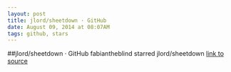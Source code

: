 ```yaml
---
layout: post
title: jlord/sheetdown · GitHub
date: August 09, 2014 at 08:07AM
tags: github, stars
---
```

##jlord/sheetdown · GitHub
fabiantheblind starred jlord/sheetdown
[link to source](http://ift.tt/1nSmcrL) 
